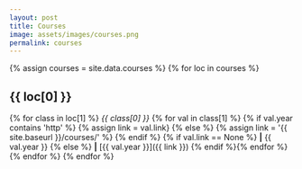 ```yaml
---
layout: post
title: Courses
image: assets/images/courses.png
permalink: courses
---
```



{% assign courses = site.data.courses %}
{% for loc in courses %}
## {{ loc[0] }}
{% for class in loc[1] %}
*{{ class[0] }}* {% for val in class[1] %}
{% if val.year contains 'http' %}
{% assign link = val.link}
{% else %}
{% assign link = '{{ site.baseurl }}/courses/' %}
{% endif %} {% if val.link == None %} **\|** {{ val.year }} {% else %} **\|** [{{ val.year }}]({{ link }}) {% endif %}{% endfor %}
{% endfor %}
{% endfor %}
